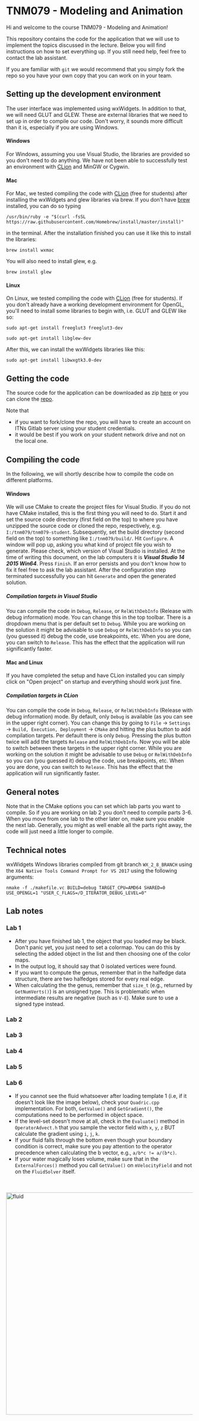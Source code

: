 # TNM079 - Modeling and Animation
Hi and welcome to the course TNM079 - Modeling and Animation!

This repository contains the code for the application that we will use to implement the topics discussed in the lecture. Below you will find instructions on how to set everything up. If you still need help, feel free to contact the lab assistant.

If you are familiar with ```git``` we would recommend that you simply fork the repo so you have your own copy that you can work on in your team.

## Setting up the development environment
The user interface was implemented using wxWidgets. In addition to that, we will need GLUT and GLEW. These are external libraries that we need to set up in order to compile our code. Don't worry, it sounds more difficult than it is, especially if you are using Windows.

#### Windows
For Windows, assuming you use Visual Studio, the libraries are provided so you don't need to do anything. We have not been able to successfully test an environment with [CLion](https://www.jetbrains.com/clion/) and MinGW or Cygwin.

#### Mac
For Mac, we tested compiling the code with [CLion](https://www.jetbrains.com/clion/) (free for students) after installing the wxWidgets and glew libraries via brew. If you don't have [brew](https://brew.sh/) installed, you can do so typing
```
/usr/bin/ruby -e "$(curl -fsSL https://raw.githubusercontent.com/Homebrew/install/master/install)"
```
in the terminal. After the installation finished you can use it like this to install the libraries:
```
brew install wxmac
```
You will also need to install glew, e.g.
```
brew install glew
```
#### Linux
On Linux, we tested compiling the code with [CLion](https://www.jetbrains.com/clion/) (free for students). If you don't already have a working development environment for OpenGL, you'll need to install some libraries to begin with, i.e. GLUT and GLEW like so:
```
sudo apt-get install freeglut3 freeglut3-dev
```
```
sudo apt-get install libglew-dev
```
After this, we can install the wxWidgets libraries like this:
```
sudo apt-get install libwxgtk3.0-dev
```

## Getting the code
The source code for the application can be downloaded as zip [here](https://gitlab.itn.liu.se/TNM079/tnm079-student/repository/master/archive.zip) or you can clone the [repo](https://gitlab.itn.liu.se/TNM079/tnm079-student.git).

Note that
* if you want to fork/clone the repo, you will have to create an account on ITNs Gitlab server using your student credentials.
* it would be best if you work on your student network drive and not on the local one.

## Compiling the code
In the following, we will shortly describe how to compile the code on different platforms.

#### Windows
We will use CMake to create the project files for Visual Studio. If you do not have CMake installed, this is the first thing you will need to do. Start it and set the source code directory (first field on the top) to where you have unzipped the source code or cloned the repo, respectively, e.g. ```I:/tnm079/tnm079-student```. Subsequently, set the build directory (second field on the top) to something like ```I:/tnm079/build/```. Hit ```Configure```. A window will pop up, asking you what kind of project file you wish to generate. Please check, which version of Visual Studio is installed. At the time of writing this document, on the lab computers it is *__Visual Studio 14 2015 Win64__*. Press ```Finish```. If an error persists and you don't know how to fix it feel free to ask the lab assistant. After the configuration step terminated successfully you can hit ```Generate``` and open the generated solution.

##### Compilation targets in Visual Studio
You can compile the code in ```Debug```, ```Release```, or ```RelWithDebInfo``` (Release with debug information) mode. You can change this in the top toolbar. There is a dropdown menu that is per default set to ```Debug```. While you are working on the solution it might be advisable to use ```Debug``` or ```RelWithDebInfo``` so you can (you guessed it) debug the code, use breakpoints, etc. When you are done, you can switch to ```Release```. This has the effect that the application will run significantly faster.

#### Mac and Linux
If you have completed the setup and have CLion installed you can simply click on "Open project" on startup and everything should work just fine.
##### Compilation targets in CLion
You can compile the code in ```Debug```, ```Release```, or ```RelWithDebInfo``` (Release with debug information) mode. By default, only ```Debug``` is available (as you can see in the upper right corner). You can change this by going to ```File``` &rarr; ```Settings``` &rarr; ```Build, Execution, Deployment``` &rarr; ```CMake``` and hitting the plus button to add compilation targets. Per default there is only ```Debug```. Pressing the plus button twice will add the targets ```Release``` and ```RelWithDebInfo```. Now you will be able to switch between these targets in the upper right corner. While you are working on the solution it might be advisable to use ```Debug``` or ```RelWithDebInfo``` so you can (you guessed it) debug the code, use breakpoints, etc. When you are done, you can switch to ```Release```. This has the effect that the application will run significantly faster.

## General notes
Note that in the CMake options you can set which lab parts you want to compile. So if you are working on lab 2 you don't need to compile parts 3-6. When you move from one lab to the other later on, make sure you enable the next lab. Generally, you might as well enable all the parts right away, the code will just need a little longer to compile.

## Technical notes
wxWidgets Windows libraries compiled from git branch ```WX_2_8_BRANCH``` using the ```X64 Native Tools Command Prompt for VS 2017``` using the following arguments:

```nmake -f ./makefile.vc BUILD=debug TARGET_CPU=AMD64 SHARED=0 USE_OPENGL=1 "USER_C_FLAGS=/D_ITERATOR_DEBUG_LEVEL=0"```

## Lab notes
### Lab 1
- After you have finished lab 1, the object that you loaded may be black. Don't panic yet, you just need to set a colormap. You can do this by selecting the added object in the list
and then choosing one of the color maps.
- In the output log, it should say that 0 isolated vertices were found.
- If you want to compute the genus, remember that in the halfedge data structure, there are two halfedges stored for every real edge.
- When calculating the the genus, remember that `size_t` (e.g., returned by `GetNumVerts()`) is an unsigned type. This is problematic when intermediate results are negative (such as `V-E`). Make sure to use a signed type instead.

### Lab 2

### Lab 3

### Lab 4

### Lab 5

### Lab 6
- If you cannot see the fluid whatsoever after loading template 1 (i.e, if it doesn't look like the image below), check your ```Quadric.cpp``` implementation. For both, ```GetValue()``` and ```GetGradient()```, the computations need to be performed in object space.
- If the level-set doesn't move at all, check in the ```Evaluate()``` method in ```OperatorAdvect.h``` that you sample the vector field with ```x```, ```y```, ```z``` BUT calculate the gradient using ```i```, ```j```, ```k```.
- If your fluid falls through the bottom even though your boundary condition is correct, make sure you pay attention to the operator precedence when calculating the b vector, e.g., ```a/b*c != a/(b*c)```.
- If your water magically loses volume, make sure that in the ```ExternalForces()``` method you call ```GetValue()``` on ```mVelocityField``` and not on the ```FluidSolver``` itself.
<br>
<br>
<img src="fluid.png" alt="fluid" align="middle" style="width: 600px;"/>
